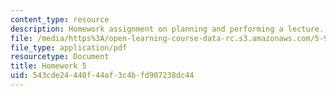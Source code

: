 ```yaml
---
content_type: resource
description: Homework assignment on planning and performing a lecture.
file: /media/https%3A/open-learning-course-data-rc.s3.amazonaws.com/5-95j-teaching-college-level-science-and-engineering-spring-2009/543cde24440f44af3c4bfd907238dc44_MIT5_95js09_hw05.pdf
file_type: application/pdf
resourcetype: Document
title: Homework 5
uid: 543cde24-440f-44af-3c4b-fd907238dc44
---
```

